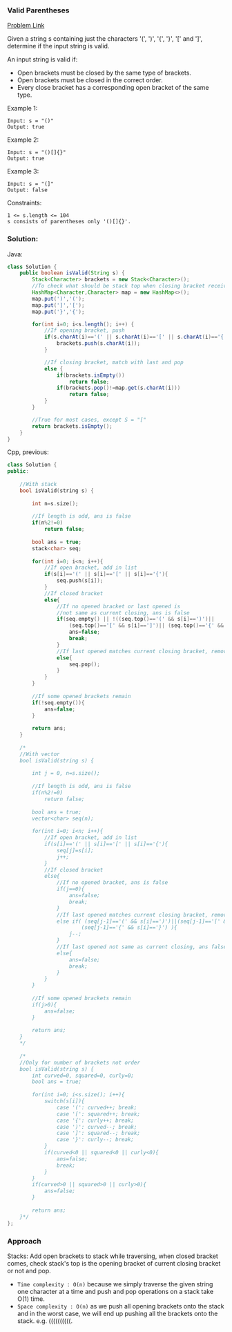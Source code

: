 ### Valid Parentheses
[Problem Link](https://leetcode.com/problems/valid-parentheses/)

Given a string s containing just the characters '(', ')', '{', '}', '[' and ']', determine if the input string is valid.

An input string is valid if:
- Open brackets must be closed by the same type of brackets.
- Open brackets must be closed in the correct order.
- Every close bracket has a corresponding open bracket of the same type.
 

Example 1:
```
Input: s = "()"
Output: true
```
Example 2:
```
Input: s = "()[]{}"
Output: true
```
Example 3:
```
Input: s = "(]"
Output: false
``` 

Constraints:
```
1 <= s.length <= 104
s consists of parentheses only '()[]{}'.
```

### Solution:

Java:
```java
class Solution {
    public boolean isValid(String s) {
        Stack<Character> brackets = new Stack<Character>();
        //To check what should be stack top when closing bracket received
        HashMap<Character,Character> map = new HashMap<>();
        map.put(')','(');
        map.put(']','[');
        map.put('}','{');

        for(int i=0; i<s.length(); i++) {
            //If opening bracket, push
            if(s.charAt(i)=='(' || s.charAt(i)=='[' || s.charAt(i)=='{'){
                brackets.push(s.charAt(i));
            }

            //If closing bracket, match with last and pop
            else {
                if(brackets.isEmpty())
                    return false;
                if(brackets.pop()!=map.get(s.charAt(i)))
                    return false;
            }
        }

        //True for most cases, except S = "["
        return brackets.isEmpty();
    }
}
```

Cpp, previous:
```cpp
class Solution {
public:
    
    //With stack
    bool isValid(string s) {
        
        int n=s.size();
        
        //If length is odd, ans is false
        if(n%2!=0)
            return false;
        
        bool ans = true;
        stack<char> seq;
        
        for(int i=0; i<n; i++){
            //If open bracket, add in list
            if(s[i]=='(' || s[i]=='[' || s[i]=='{'){
                seq.push(s[i]);
            }
            //If closed bracket
            else{
                //If no opened bracket or last opened is 
                //not same as current closing, ans is false
                if(seq.empty() || !((seq.top()=='(' && s[i]==')')||
                    (seq.top()=='[' && s[i]==']')|| (seq.top()=='{' && s[i]=='}')) ){
                    ans=false;
                    break;
                }
                //If last opened matches current closing bracket, remove one opened
                else{
                    seq.pop();
                }
            }
        }
        
        //If some opened brackets remain
        if(!seq.empty()){
            ans=false;
        }
        
        return ans;
    }
    
    /*
    //With vector
    bool isValid(string s) {
        
        int j = 0, n=s.size();
        
        //If length is odd, ans is false
        if(n%2!=0)
            return false;
        
        bool ans = true;
        vector<char> seq(n);
        
        for(int i=0; i<n; i++){
            //If open bracket, add in list
            if(s[i]=='(' || s[i]=='[' || s[i]=='{'){
                seq[j]=s[i];
                j++;
            }
            //If closed bracket
            else{
                //If no opened bracket, ans is false
                if(j==0){
                    ans=false;
                    break;
                }
                //If last opened matches current closing bracket, remove one opened
                else if( (seq[j-1]=='(' && s[i]==')')||(seq[j-1]=='[' && s[i]==']')||
                        (seq[j-1]=='{' && s[i]=='}') ){
                    j--;
                }
                //If last opened not same as current closing, ans false
                else{
                    ans=false;
                    break;
                }
            }
        }
        
        //If some opened brackets remain
        if(j>0){
            ans=false;
        }
        
        return ans;
    }
    */
    
    /*
    //Only for number of brackets not order
    bool isValid(string s) {
        int curved=0, squared=0, curly=0;
        bool ans = true;
        
        for(int i=0; i<s.size(); i++){
            switch(s[i]){
                case '(': curved++; break;
                case '[': squared++; break;
                case '{': curly++; break;
                case ')': curved--; break;
                case ']': squared--; break;
                case '}': curly--; break; 
            }
            if(curved<0 || squared<0 || curly<0){
                ans=false;
                break;
            }
        }
        if(curved>0 || squared>0 || curly>0){
            ans=false;
        }
        
        return ans;
    }*/
};
```

### Approach
Stacks: Add open brackets to stack while traversing, when closed bracket comes, check stack's top is the opening bracket of current closing bracket or not and pop.

- `Time complexity : O(n)` because we simply traverse the given string one character at a time and push and pop operations on a stack take O(1) time.
- `Space complexity : O(n)` as we push all opening brackets onto the stack and in the worst case, we will end up pushing all the brackets onto the stack. e.g. ((((((((((.
